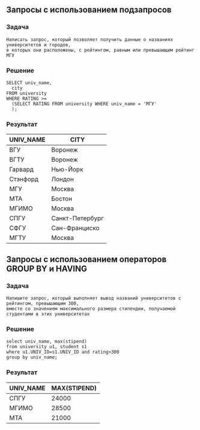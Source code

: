 ## Запросы c использованием подзапросов

### Задача
~~~~
Написать запрос, который позволяет получить данные о названиях университетов и городов, 
в которых они расположены, с рейтингом, равным или превышающим рейтинг МГУ
~~~~
### Решение
~~~~ 
SELECT univ_name,
  city
FROM university
WHERE RATING >=
  (SELECT RATING FROM university WHERE univ_name = 'МГУ'
  );
~~~~~  
### Результат

|UNIV_NAME|CITY|
|---------|----|
|ВГУ|Воронеж|
|ВГТУ|Воронеж|
|Гарвард|Нью-Йорк|
|Стэнфорд|Лондон|
|МГУ|Москва|
|МТА|Бостон|
|МГИМО|Москва|
|СПГУ|Санкт-Петербург|
|СФГУ|Сан-Франциско|
|МГТУ|Москва|

## Запросы c использованием операторов GROUP BY и HAVING

### Задача
~~~~
Напишите запрос, который выполняет вывод названий университетов с рейтингом, превышающим 300, 
вместе со значением максимального размера стипендии, получаемой студентами в этих университетах
~~~~

### Решение
~~~~
select univ_name, max(stipend)
from university u1, student s1 
where u1.UNIV_ID=s1.UNIV_ID and rating>300
group by univ_name;
~~~~
### Результат

|UNIV_NAME|MAX(STIPEND)|
|---------|------------|
|СПГУ|24000|
|МГИМО|28500|
|МТА|21000|
